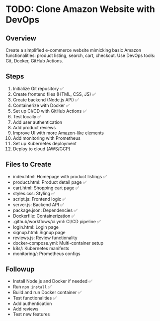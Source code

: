 # TODO: Clone Amazon Website with DevOps

## Overview
Create a simplified e-commerce website mimicking basic Amazon functionalities: product listing, search, cart, checkout. Use DevOps tools: Git, Docker, GitHub Actions.

## Steps
1. Initialize Git repository ✅
2. Create frontend files (HTML, CSS, JS) ✅
3. Create backend (Node.js API) ✅
4. Containerize with Docker ✅
5. Set up CI/CD with GitHub Actions ✅
6. Test locally ✅
7. Add user authentication
8. Add product reviews
9. Improve UI with more Amazon-like elements
10. Add monitoring with Prometheus
11. Set up Kubernetes deployment
12. Deploy to cloud (AWS/GCP)

## Files to Create
- index.html: Homepage with product listings ✅
- product.html: Product detail page ✅
- cart.html: Shopping cart page ✅
- styles.css: Styling ✅
- script.js: Frontend logic ✅
- server.js: Backend API ✅
- package.json: Dependencies ✅
- Dockerfile: Containerization ✅
- .github/workflows/ci.yml: CI/CD pipeline ✅
- login.html: Login page
- signup.html: Signup page
- reviews.js: Review functionality
- docker-compose.yml: Multi-container setup
- k8s/: Kubernetes manifests
- monitoring/: Prometheus configs

## Followup
- Install Node.js and Docker if needed ✅
- Run `npm install` ✅
- Build and run Docker container ✅
- Test functionalities ✅
- Add authentication
- Add reviews
- Test new features
